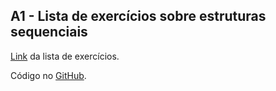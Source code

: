 ## A1 - Lista de exercícios sobre estruturas sequenciais

[Link](https://drive.google.com/file/d/1ahHWywtxFOTcXYtmx0TqhVmhMd3iaW6A/view?usp=sharing) da lista de exercícios.

Código no [GitHub](https://github.com/joao-vitorg/sistemas-para-internet/tree/main/1-semestre/logica-programacao/A1).
